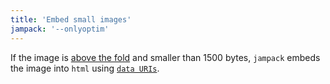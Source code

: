 ```yaml
---
title: 'Embed small images'
jampack: '--onlyoptim'
---
```


If the image is [above the fold](/features/optimize-above-the-fold) and smaller than 1500 bytes, `jampack` embeds the image into `html` using [`data URIs`](https://developer.mozilla.org/en-US/docs/Web/HTTP/Basics_of_HTTP/Data_URLs).

